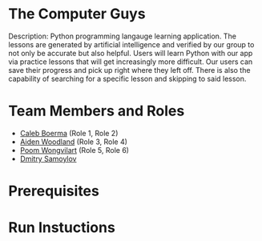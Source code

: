 # The Computer Guys

Description: Python programming langauge learning application. The lessons are generated by artificial intelligence and verified by our group to not only be accurate but also helpful. Users will learn Python with our app via practice lessons that will get increasingly more difficult. Our users can save their progress and pick up right where they left off. There is also the capability of searching for a specific lesson and skipping to said lesson.

# Team Members and Roles

* [Caleb Boerma](https://github.com/Calebb2202/CIS350-HW2-BOERMA) (Role 1, Role 2)
* [Aiden Woodland](https://github.com/awoodland02799-rgb/CIS350-HW2-Woodland) (Role 3, Role 4)
* [Poom Wongvilart](https://github.com/Derpyderp157/CIS350-HW2-Wongvilart.git) (Role 5, Role 6)
* [Dmitry Samoylov](https://github.com/brycesamoylov/CIS350-HW2-Samoylov)

# Prerequisites

# Run Instuctions
